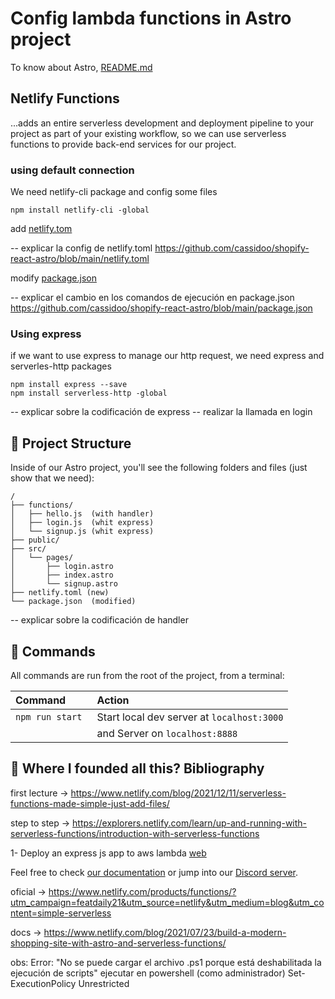 # Config lambda functions in Astro project

To know about Astro, [README.md](https://github.com/devrebeleza/week4-common-layout/blob/master/README.md)

## Netlify Functions

...adds an entire serverless development and deployment pipeline to your project as part of your existing workflow, so we can use serverless functions to provide back-end services for our project.

### using default connection

We need netlify-cli package and config some files

```
npm install netlify-cli -global
```

add [netlify.tom](https://github.com/devrebeleza/week4-common-layout/blob/master/netlify.toml)

-- explicar la config de netlify.toml
https://github.com/cassidoo/shopify-react-astro/blob/main/netlify.toml

modify [package.json](https://github.com/devrebeleza/week4-common-layout/blob/master/package.json)

-- explicar el cambio en los comandos de ejecución en package.json
https://github.com/cassidoo/shopify-react-astro/blob/main/package.json

### Using express

if we want to use express to manage our http request, we need express and serverles-http packages

```
npm install express --save
npm install serverless-http -global
```

-- explicar sobre la codificación de express
-- realizar la llamada en login

## 🚀 Project Structure

Inside of our Astro project, you'll see the following folders and files (just show that we need):

```
/
├── functions/
│   ├── hello.js  (with handler)
│   ├── login.js  (whit express)
│   └── signup.js (whit express)
├── public/
├── src/
│   └── pages/
│       ├── login.astro
│       ├── index.astro
│       └── signup.astro
├── netlify.toml (new)
└── package.json  (modified)
```

-- explicar sobre la codificación de handler

## 🧞 Commands

All commands are run from the root of the project, from a terminal:

| Command          | Action                                     |
| :--------------- | :----------------------------------------- |
| `npm run start ` | Start local dev server at `localhost:3000` |
|                  | and Server on `localhost:8888`             |

## 👀 Where I founded all this? Bibliography

first lecture -> https://www.netlify.com/blog/2021/12/11/serverless-functions-made-simple-just-add-files/

step to step -> https://explorers.netlify.com/learn/up-and-running-with-serverless-functions/introduction-with-serverless-functions

1- Deploy an express js app to aws lambda [web](https://bitbucket.org/blog/deploy-an-express-js-app-to-aws-lambda-using-the-serverless-framework)

Feel free to check [our documentation](https://github.com/withastro/astro) or jump into our [Discord server](https://astro.build/chat).

oficial -> https://www.netlify.com/products/functions/?utm_campaign=featdaily21&utm_source=netlify&utm_medium=blog&utm_content=simple-serverless

docs -> https://www.netlify.com/blog/2021/07/23/build-a-modern-shopping-site-with-astro-and-serverless-functions/

obs: Error: "No se puede cargar el archivo .ps1 porque está deshabilitada la ejecución de scripts"
ejecutar en powershell (como administrador) Set-ExecutionPolicy Unrestricted
